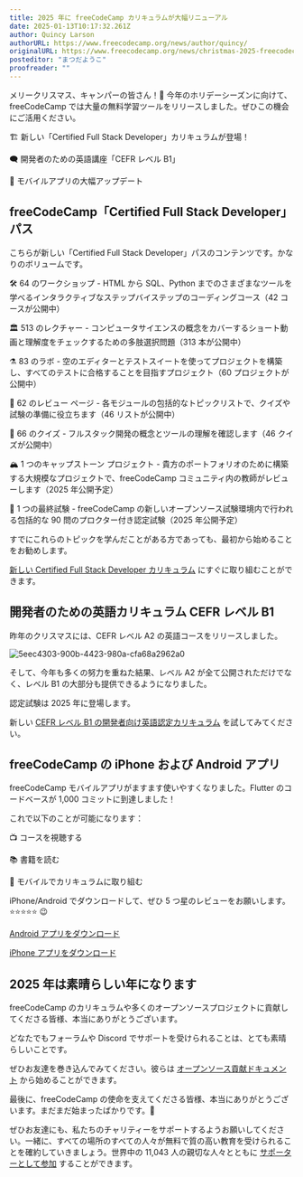 ```yaml
--- 
title: 2025 年に freeCodeCamp カリキュラムが大幅リニューアル 
date: 2025-01-13T10:17:32.261Z 
author: Quincy Larson 
authorURL: https://www.freecodecamp.org/news/author/quincy/ 
originalURL: https://www.freecodecamp.org/news/christmas-2025-freecodecamp-curriculum-updates/ 
posteditor: "まつだようこ" 
proofreader: "" 
--- 
```

 
メリークリスマス、キャンパーの皆さん！🎄 今年のホリデーシーズンに向けて、freeCodeCamp では大量の無料学習ツールをリリースしました。ぜひこの機会にご活用ください。 
 
<!-- more --> 
 
🏗️ 新しい「Certified Full Stack Developer」カリキュラムが登場！ 
 
🗨️ 開発者のための英語講座「CEFR レベル B1」 
 
🤳 モバイルアプリの大幅アップデート 
 
## freeCodeCamp「Certified Full Stack Developer」パス 
 
こちらが新しい「Certified Full Stack Developer」パスのコンテンツです。かなりのボリュームです。 
 
🛠️ 64 のワークショップ - HTML から SQL、Python までのさまざまなツールを学べるインタラクティブなステップバイステップのコーディングコース（42 コースが公開中） 
 
🏛️ 513 のレクチャー - コンピュータサイエンスの概念をカバーするショート動画と理解度をチェックするための多肢選択問題（313 本が公開中） 
 
⚗️ 83 のラボ - 空のエディターとテストスイートを使ってプロジェクトを構築し、すべてのテストに合格することを目指すプロジェクト（60 プロジェクトが公開中） 
 
📰 62 のレビュー ページ - 各モジュールの包括的なトピックリストで、クイズや試験の準備に役立ちます（46 リストが公開中） 
 
🔬 66 のクイズ - フルスタック開発の概念とツールの理解を確認します（46 クイズが公開中） 
 
🏔️ 1 つのキャップストーン プロジェクト - 貴方のポートフォリオのために構築する大規模なプロジェクトで、freeCodeCamp コミュニティ内の教師がレビューします（2025 年公開予定） 
 
🤺 1 つの最終試験 - freeCodeCamp の新しいオープンソース試験環境内で行われる包括的な 90 問のプロクター付き認定試験（2025 年公開予定） 
 
すでにこれらのトピックを学んだことがある方であっても、最初から始めることをお勧めします。 
 
[新しい Certified Full Stack Developer カリキュラム][1] にすぐに取り組むことができます。 
 
## 開発者のための英語カリキュラム CEFR レベル B1 
 
昨年のクリスマスには、CEFR レベル A2 の英語コースをリリースしました。 
 
![5eec4303-900b-4423-980a-cfa68a2962a0](https://cdn.hashnode.com/res/hashnode/image/upload/v1735002125376/5eec4303-900b-4423-980a-cfa68a2962a0.png) 
 
そして、今年も多くの努力を重ねた結果、レベル A2 が全て公開されただけでなく、レベル B1 の大部分も提供できるようになりました。 
 
認定試験は 2025 年に登場します。 
 
新しい [CEFR レベル B1 の開発者向け英語認定カリキュラム][2] を試してみてください。 
 
## freeCodeCamp の iPhone および Android アプリ 
 
freeCodeCamp モバイルアプリがますます使いやすくなりました。Flutter のコードベースが 1,000 コミットに到達しました！ 
 
これで以下のことが可能になります： 
 
📺 コースを視聴する 
 
📚 書籍を読む 
 
🤳 モバイルでカリキュラムに取り組む 
 
iPhone/Android でダウンロードして、ぜひ 5 つ星のレビューをお願いします。⭐️⭐️⭐️⭐️⭐️ 😉 
 
[Android アプリをダウンロード][3] 
 
[iPhone アプリをダウンロード][4] 
 
## 2025 年は素晴らしい年になります 
 
freeCodeCamp のカリキュラムや多くのオープンソースプロジェクトに貢献してくださる皆様、本当にありがとうございます。 
 
どなたでもフォーラムや Discord でサポートを受けられることは、とても素晴らしいことです。 
 
ぜひお友達を巻き込んでみてください。彼らは [オープンソース貢献ドキュメント][5] から始めることができます。 
 
最後に、freeCodeCamp の使命を支えてくださる皆様、本当にありがとうございます。まだまだ始まったばかりです。🥞 
 
ぜひお友達にも、私たちのチャリティーをサポートするようお願いしてください。一緒に、すべての場所のすべての人々が無料で質の高い教育を受けられることを確約していきましょう。世界中の 11,043 人の親切な人々とともに [サポーターとして参加][6] することができます。 
 
[1]: https://www.freecodecamp.org/learn/full-stack-developer/ 
[2]: https://www.freecodecamp.org/learn/b1-english-for-developers/ 
[3]: https://play.google.com/store/apps/details?id=org.freecodecamp&hl=en_US 
[4]: https://apps.apple.com/us/app/freecodecamp/id6446908151 
[5]: https://contribute.freecodecamp.org 
[6]: https://www.freecodecamp.org/donate 
 
 